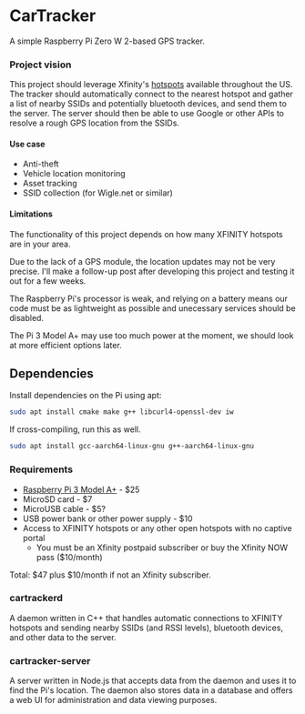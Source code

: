 # CarTracker

A simple Raspberry Pi Zero W 2-based GPS tracker.

### Project vision

This project should leverage Xfinity's [hotspots](https://finder.wifi.xfinity.com/) available throughout the US. The tracker should automatically connect to the nearest hotspot and gather a list of nearby SSIDs and potentially bluetooth devices, and send them to the server. The server should then be able to use Google or other APIs to resolve a rough GPS location from the SSIDs.

#### Use case

- Anti-theft
- Vehicle location monitoring
- Asset tracking
- SSID collection (for Wigle.net or similar)

#### Limitations

The functionality of this project depends on how many XFINITY hotspots are in your area.

Due to the lack of a GPS module, the location updates may not be very precise. I'll make a follow-up post after developing this project and testing it out for a few weeks.

The Raspberry Pi's processor is weak, and relying on a battery means our code must be as lightweight as possible and unecessary services should be disabled.

The Pi 3 Model A+ may use too much power at the moment, we should look at more efficient options later.

## Dependencies

Install dependencies on the Pi using apt:
```bash
sudo apt install cmake make g++ libcurl4-openssl-dev iw
```

If cross-compiling, run this as well.
```bash
sudo apt install gcc-aarch64-linux-gnu g++-aarch64-linux-gnu
```

### Requirements

- [Raspberry Pi 3 Model A+](https://www.raspberrypi.com/products/raspberry-pi-3-model-a-plus/) - $25
- MicroSD card - $7
- MicroUSB cable - $5?
- USB power bank or other power supply - $10
- Access to XFINITY hotspots or any other open hotspots with no captive portal
  - You must be an Xfinity postpaid subscriber or buy the Xfinity NOW pass ($10/month)

Total: $47 plus $10/month if not an Xfinity subscriber.

### cartrackerd

A daemon written in C++ that handles automatic connections to XFINITY hotspots and sending nearby SSIDs (and RSSI levels), bluetooth devices, and other data to the server.

### cartracker-server

A server written in Node.js that accepts data from the daemon and uses it to find the Pi's location. The daemon also stores data in a database and offers a web UI for administration and data viewing purposes.
